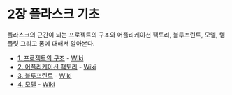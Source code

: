 # 2장 플라스크 기초

플라스크의 근간이 되는 프로젝트의 구조와 어플리케이션 팩토리, 블루프린트, 모델, 템플릿 그리고 폼에 대해서 알아본다.

- [1. 프로젝트의 구조](1_프로젝트의_구조) - [Wiki]()
- [2. 어플리케이션 팩토리](2_어플리케이션_팩토리) - [Wiki]()
- [3. 블루프린트](3_블루프린트) - [Wiki]()
- [4. 모델](4_모델) - [Wiki]()